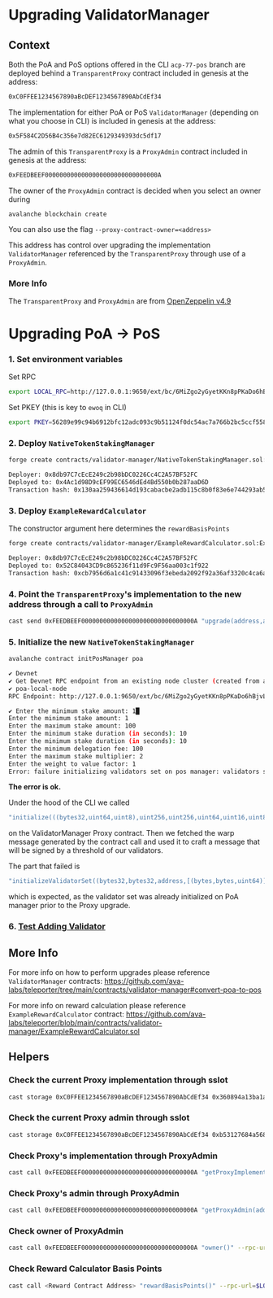 # Upgrading ValidatorManager


## Context
Both the PoA and PoS options offered in the CLI `acp-77-pos` branch are deployed behind a `TransparentProxy` contract included in genesis at the address:
```bash
0xC0FFEE1234567890aBcDEF1234567890AbCdEf34
```

The implementation for either PoA or PoS `ValidatorManager` (depending on what you choose in CLI) is included in genesis at the address:
```bash
0x5F584C2D56B4c356e7d82EC6129349393dc5df17
```

The admin of this `TransparentProxy` is a `ProxyAdmin` contract included in genesis at the address:
```bash
0xFEEDBEEF0000000000000000000000000000000A
```

The owner of the `ProxyAdmin` contract is decided when you select an owner during
```
avalanche blockchain create
```

You can also use the flag `--proxy-contract-owner=<address>`

This address has control over upgrading the implementation `ValidatorManager` referenced by the `TransparentProxy` through use of a `ProxyAdmin`.

### More Info
The `TransparentProxy` and `ProxyAdmin` are from [OpenZeppelin v4.9](https://github.com/OpenZeppelin/openzeppelin-contracts/blob/release-v4.9/contracts/proxy/transparent/TransparentUpgradeableProxy.sol)



# Upgrading PoA -> PoS

### 1. Set environment variables
Set RPC
```bash
export LOCAL_RPC=http://127.0.0.1:9650/ext/bc/6MiZgo2yGyetKKn8pPKaDo6hBjvLpS4N7FyJDRwHHNPSuVkbG/rpc
```
Set PKEY (this is key to `ewoq` in CLI)
```bash
export PKEY=56289e99c94b6912bfc12adc093c9b51124f0dc54ac7a766b2bc5ccf558d8027
```

### 2. Deploy `NativeTokenStakingManager`

```bash
forge create contracts/validator-manager/NativeTokenStakingManager.sol:NativeTokenStakingManager --constructor-args 0 --private-key $PKEY --rpc-url=$LOCAL_RPC
```

```bash
Deployer: 0x8db97C7cEcE249c2b98bDC0226Cc4C2A57BF52FC
Deployed to: 0x4Ac1d98D9cEF99EC6546dEd4Bd550b0b287aaD6D
Transaction hash: 0x130aa259436614d193cabacbe2adb115c8b0f83e6e744293ab57f5c3aa3fa292
```

### 3. Deploy `ExampleRewardCalculator`

The constructor argument here determines the `rewardBasisPoints`
```bash
forge create contracts/validator-manager/ExampleRewardCalculator.sol:ExampleRewardCalculator --constructor-args 100 --private-key $PKEY --rpc-url=$LOCAL_RPC
```
```bash
Deployer: 0x8db97C7cEcE249c2b98bDC0226Cc4C2A57BF52FC
Deployed to: 0x52C84043CD9c865236f11d9Fc9F56aa003c1f922
Transaction hash: 0xcb7956d6a1c41c91433096f3ebeda2092f92a36af3320c4ca6ab81c91a877b5c
```


### 4. Point the `TransparentProxy`'s implementation to the new address through a call to `ProxyAdmin`

```bash
cast send 0xFEEDBEEF0000000000000000000000000000000A "upgrade(address,address)" 0xC0FFEE1234567890aBcDEF1234567890AbCdEf34 0x4Ac1d98D9cEF99EC6546dEd4Bd550b0b287aaD6D --private-key $PKEY --rpc-url=$LOCAL_RPC
```

### 5. Initialize the new `NativeTokenStakingManager`

```bash
avalanche contract initPosManager poa
```

```bash
✔ Devnet
✔ Get Devnet RPC endpoint from an existing node cluster (created from avalanche node create or avalanche devnet wiz)
✔ poa-local-node
RPC Endpoint: http://127.0.0.1:9650/ext/bc/6MiZgo2yGyetKKn8pPKaDo6hBjvLpS4N7FyJDRwHHNPSuVkbG/rpc

✔ Enter the minimum stake amount: 1█
Enter the minimum stake amount: 1
Enter the maximum stake amount: 100
Enter the minimum stake duration (in seconds): 10
Enter the minimum stake duration (in seconds): 10
Enter the minimum delegation fee: 100
Enter the maximum stake multiplier: 2
Enter the weight to value factor: 1
Error: failure initializing validators set on pos manager: validators set already initialized (txHash=0x7ff2860be4db6c6d760653864e96fdbcd4699b2f4d3fcfd783d8bc95d6a4d5c1)
```

**The error is ok.**

Under the hood of the CLI we called
```go
"initialize(((bytes32,uint64,uint8),uint256,uint256,uint64,uint16,uint8,uint256,address))"
```
on the ValidatorManager Proxy contract.
Then we fetched the warp message generated by the contract call and used it to craft a message that will be signed by a threshold of our validators.

The part that failed is 
```go
"initializeValidatorSet((bytes32,bytes32,address,[(bytes,bytes,uint64)]),uint32)"
```
which is expected, as the validator set was already initialized on PoA manager prior to the Proxy upgrade.

### 6. [Test Adding Validator](https://github.com/ava-labs/etna-devnet-resources/blob/main/guides/deploy-sovereign-pos-l1.md#add-validator)



## More Info

For more info on how to perform upgrades please reference `ValidatorManager` contracts:
https://github.com/ava-labs/teleporter/tree/main/contracts/validator-manager#convert-poa-to-pos

For more info on reward calculation please reference `ExampleRewardCalculator` contract:
https://github.com/ava-labs/teleporter/blob/main/contracts/validator-manager/ExampleRewardCalculator.sol

## Helpers

### Check the current Proxy implementation through sslot
```bash
cast storage 0xC0FFEE1234567890aBcDEF1234567890AbCdEf34 0x360894a13ba1a3210667c828492db98dca3e2076cc3735a920a3ca505d382bbc --rpc-url=$LOCAL_RPC
```

### Check the current Proxy admin through sslot
```bash
cast storage 0xC0FFEE1234567890aBcDEF1234567890AbCdEf34 0xb53127684a568b3173ae13b9f8a6016e243e63b6e8ee1178d6a717850b5d6103 --rpc-url=$LOCAL_RPC
```

### Check Proxy's implementation through ProxyAdmin
```bash
cast call 0xFEEDBEEF0000000000000000000000000000000A "getProxyImplementation(address)" 0xC0FFEE1234567890aBcDEF1234567890AbCdEf34 --rpc-url=$LOCAL_RPC
```

### Check Proxy's admin through ProxyAdmin

```bash
cast call 0xFEEDBEEF0000000000000000000000000000000A "getProxyAdmin(address)" 0xC0FFEE1234567890aBcDEF1234567890AbCdEf34 --rpc-url=$LOCAL_RPC
```

### Check owner of ProxyAdmin
```bash
cast call 0xFEEDBEEF0000000000000000000000000000000A "owner()" --rpc-url=$LOCAL_RPC
```

### Check Reward Calculator Basis Points
```bash
cast call <Reward Contract Address> "rewardBasisPoints()" --rpc-url=$LOCAL_RPC
```
